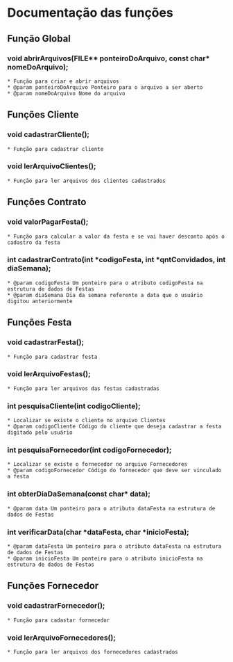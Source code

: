 # Documentação das funções

## Função Global

### void abrirArquivos(FILE** ponteiroDoArquivo, const char* nomeDoArquivo);
    * Função para criar e abrir arquivos
    * @param ponteiroDoArquivo Ponteiro para o arquivo a ser aberto
    * @param nomeDoArquivo Nome do arquivo

## Funções Cliente

### void cadastrarCliente();
    * Função para cadastrar cliente

### void lerArquivoClientes();
    * Função para ler arquivos dos clientes cadastrados

## Funções Contrato

### void valorPagarFesta();
    * Função para calcular a valor da festa e se vai haver desconto após o cadastro da festa

### int cadastrarContrato(int *codigoFesta, int *qntConvidados, int diaSemana);
    * @param codigoFesta Um ponteiro para o atributo codigoFesta na estrutura de dados de Festas
    * @param diaSemana Dia da semana referente a data que o usuário digitou anteriormente

## Funções Festa

### void cadastrarFesta();
    * Função para cadastrar festa

### void lerArquivoFestas();
    * Função para ler arquivos das festas cadastradas

### int pesquisaCliente(int codigoCliente);
    * Localizar se existe o cliente no arquivo Clientes
    * @param codigoCliente Código do cliente que deseja cadastrar a festa digitado pelo usuário

### int pesquisaFornecedor(int codigoFornecedor);
    * Localizar se existe o fornecedor no arquivo Fornecedores
    * @param codigoFornecedor Código do fornecedor que deve ser vinculado a festa

### int obterDiaDaSemana(const char* data);
    * @param data Um ponteiro para o atributo dataFesta na estrutura de dados de Festas

### int verificarData(char *dataFesta, char *inicioFesta);
    * @param dataFesta Um ponteiro para o atributo dataFesta na estrutura de dados de Festas
    * @param inicioFesta Um ponteiro para o atributo inicioFesta na estrutura de dados de Festas

## Funções Fornecedor

### void cadastrarFornecedor();
    * Função para cadastar fornecedor
    
### void lerArquivoFornecedores();
    * Função para ler arquivos dos fornecedores cadastrados
